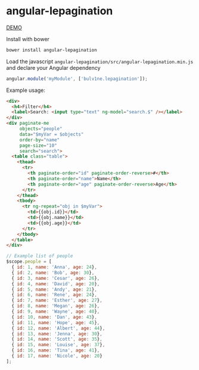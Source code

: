 angular-lepagination
====================

[DEMO](http://plnkr.co/edit/SYqOBqgtyFt0M6BeDzhE?p=preview)

Install with bower

```sh
bower install angular-lepagination
```

Load the javascript ``angular-lepagination/src/angular-lepagination.min.js`` and declare your Angular dependency

```js
angular.module('myModule', ['bulv1ne.lepagination']);
```

Example usage:

```html
<div>
  <h4>Filter</h4>
  <label>Search: <input type="text" ng-model="search.$" /></label>
</div>
<div paginate-me
     objects="people"
     data="$myVar = $objects"
     order-by="name"
     page-size="10"
     search="search">
  <table class="table">
    <thead>
      <tr>
        <th paginate-order="id" paginate-order-reverse>#</th>
        <th paginate-order="name">Name</th>
        <th paginate-order="age" paginate-order-reverse>Age</th>
      </tr>
    </thead>
    <tbody>
      <tr ng-repeat="obj in $myVar">
        <td>{{obj.id}}</td>
        <td>{{obj.name}}</td>
        <td>{{obj.age}}</td>
      </tr>
    </tbody>
  </table>
</div>
```

```js
// Example list of people
$scope.people = [
  { id: 1, name: 'Anna', age: 24},
  { id: 2, name: 'Bob', age: 30},
  { id: 3, name: 'Cesar', age: 26},
  { id: 4, name: 'David', age: 20},
  { id: 5, name: 'Andy', age: 21},
  { id: 6, name: 'Rene', age: 24},
  { id: 7, name: 'Esther', age: 27},
  { id: 8, name: 'Megan', age: 26},
  { id: 9, name: 'Wayne', age: 40},
  { id: 10, name: 'Dan', age: 43},
  { id: 11, name: 'Hope', age: 45},
  { id: 12, name: 'Albert', age: 44},
  { id: 13, name: 'Jenna', age: 30},
  { id: 14, name: 'Scott', age: 35},
  { id: 15, name: 'Louise', age: 37},
  { id: 16, name: 'Tina', age: 41},
  { id: 17, name: 'Nicole', age: 20}
];
```
